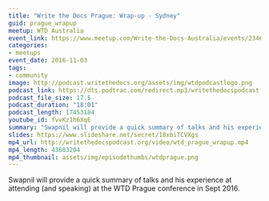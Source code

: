 ```yaml
---
title: "Write the Docs Prague: Wrap-up - Sydney"
guid: prague_wrapup
meetup: WTD Australia
event_link: https://www.meetup.com/Write-the-Docs-Australia/events/234610168/
categories:
- meetups
event_date: 2016-11-03
tags:
- community
image: http://podcast.writethedocs.org/assets/img/wtdpodcastlogo.png
podcast_link: https://dts.podtrac.com/redirect.mp3/writethedocspodcast.org/wtd_prague_wrapup.mp3
podcast_file_size: 17.5
podcast_duration: "18:01"
podcast_length: 17453184
youtube_id: fvvKz1h6XqE
summary: "Swapnil will provide a quick summary of talks and his experience at attending (and speaking) at the WTD Prague conference in Sept 2016."
slides: https://www.slideshare.net/secret/18xbiTCVXgs
mp4_url: http://writethedocspodcast.org/video/wtd_prague_wrapup.mp4
mp4_length: 43603204
mp4_thumbnail: assets/img/episodethumbs/wtdprague.png
---
```


Swapnil will provide a quick summary of talks and his experience at attending (and speaking) at the WTD Prague conference in Sept 2016.
